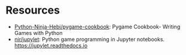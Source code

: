 # Resources

- [Python-Ninja-Hebi/pygame-cookbook](https://github.com/Python-Ninja-Hebi/pygame-cookbook): Pygame Cookbook- Writing Games with Python
- [nir/jupylet](https://github.com/nir/jupylet): Python game programming in Jupyter notebooks. <https://jupylet.readthedocs.io>
